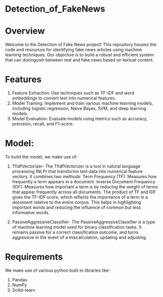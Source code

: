 # Detection_of_FakeNews

# Overview
Welcome to the Detection of Fake News project! This repository houses the code and resources for identifying fake news articles using machine learning techniques. Our objective is to build a robust and efficient system that can distinguish between real and fake news based on textual content.

# Features
1. Feature Extraction:
  Use techniques such as TF-IDF and word embeddings to convert text into numerical features.
2. Model Training:
   Implement and train various machine learning models, including logistic regression, Naive Bayes, SVM, and deep learning models.
3. Model Evaluation:
   Evaluate models using metrics such as accuracy, precision, recall, and F1-score.

# Model:
To build the model, we make use of:
1. TfidfVectorizer-
   The TfidfVectorizer is a tool in natural language processing (NLP) that transforms text data into numerical feature vectors. It combines two methods:
       Term Frequency (TF): Measures how frequently a term appears in a document.
       Inverse Document Frequency (IDF): Measures how important a term is by reducing the weight of terms that appear frequently across all documents.
  The product of TF and IDF gives the TF-IDF score, which reflects the importance of a term in a document relative to the entire corpus. This helps in highlighting important words and reducing the influence of common but less informative words.

2. PassiveAggressiveClassifier-
   The PassiveAggressiveClassifier is a type of machine learning model used for binary classification tasks. It remains passive for a correct classification outcome, and turns aggressive in the event of a miscalculation, updating and adjusting.

# Requirements
We make use of various python bulit-in libraries like-
1. Pandas
2. NumPy
3. Scikit-learn
